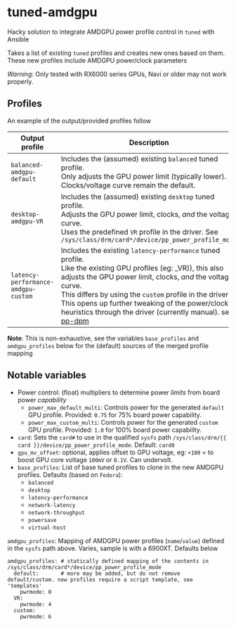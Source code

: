# tuned-amdgpu

Hacky solution to integrate AMDGPU power profile control in `tuned` with Ansible

Takes a list of existing `tuned` profiles and creates new ones based on them.  These new profiles include AMDGPU power/clock parameters

_Warning_: Only tested with RX6000 series GPUs, Navi or older may not work properly.

## Profiles

An example of the output/provided profiles follow

| Output profile | Description |
|---|---|
| `balanced-amdgpu-default` | Includes the (assumed) existing `balanced` tuned profile.<br/>Only adjusts the GPU power limit (typically lower).  Clocks/voltage curve remain the default. |
| `desktop-amdgpu-VR` | Includes the (assumed) existing `desktop` tuned profile.<br/>Adjusts the GPU power limit, clocks, _and_ the voltage curve.<br/>Uses the predefined `VR` profile in the driver.  See `/sys/class/drm/card*/device/pp_power_profile_mode` |
| `latency-performance-amdgpu-custom` | Includes the existing `latency-performance` tuned profile.<br/>Like the existing GPU profiles (eg: _VR)), this also adjusts the GPU power limit, clocks, _and_ the voltage curve.<br/>This differs by using the `custom` profile in the driver.  This opens up further tweaking of the power/clock heuristics through the driver (currently manual).  see: [pp-dpm](https://docs.kernel.org/gpu/amdgpu/thermal.html#pp-dpm) |

**Note**: This is non-exhaustive, see the variables `base_profiles` and `amdgpu_profiles` below for the (default) sources of the merged profile mapping

## Notable variables
 - Power control: (float) multipliers to determine power _limits_ from board power _capability_
   - `power_max_default_multi`: Controls power for the generated `default` GPU profile.  Provided: `0.75` for 75% board power capability.
   - `power_max_custom_multi`: Controls power for the generated `custom` GPU profile.  Provided: `1.0` for 100% board power capability.
 - `card`: Sets the `card#` to use in the qualified `sysfs` path `/sys/class/drm/{{ card }}/device/pp_power_profile_mode`.  Default: `card0`
 - `gpu_mv_offset`: optional, applies offset to GPU voltage, eg: `+100` = to boost GPU core voltage `100mV` or `0.1V`. Can undervolt.
 - `base_profiles`: List of base tuned profiles to clone in the new AMDGPU profiles.  Defaults (based on `Fedora`):
   - `balanced`
   - `desktop`
   - `latency-performance`
   - `network-latency`
   - `network-throughput`
   - `powersave`
   - `virtual-host`

`amdgpu_profiles`: Mapping of AMDGPU power profiles (`name`/`value`) defined in the `sysfs` path above.  Varies, sample is with a 6900XT.  Defaults below
```
amdgpu_profiles: # statically defined mapping of the contents in /sys/class/drm/card*/device/pp_power_profile_mode
  default:       # more may be added, but do not remove default/custom. new profiles require a script template, see 'templates'
    pwrmode: 0
  VR:
    pwrmode: 4
  custom:
    pwrmode: 6
```
